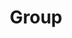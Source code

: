 ---
layout: profiles
permalink: /people/
title: Group
description: Computational Astrophysics Group Members
nav: true
nav_order: 6


profiles:
  # if you want to include more than one profile, just replicate the following block
  # and create one content file for each profile inside _pages/
  - header: Faculty
    align: left
    image: Antonios.png
    title: Research Professor of Astrophysics
    content: 
    image_circular: false # crops the image to make it circular
    more_info: >
      <p>Antonios Tsokaros</p>
      <p>Assistant Research Professor of Astrophysics</p>
      <p>tsokaros@illinois.edu</p>
  - header: 
    align: right
    image: stu.png
    title: Professor of Astrophysics
    content: 
    image_circular: false # crops the image to make it circular
    more_info: >
      <p>Stuart L. Shapiro</p>
      <p>Professor of Astrophysics</p>
      <p>slshapir@illinois.edu</p>  
  # if you want to include more than one profile, just replicate the following block
  # and create one content file for each profile inside _pages/
  - header: Postdocs
    align: left
    image: jamie.png
    title: Postdoctoral Research Associate
    content: 
    image_circular: false # crops the image to make it circular
    more_info: >
      <p>James Bamber</p>
      <p>Postdoctoral Research Associate</p>
      <p>jbamber@illinois.edu</p>
  # if you want to include more than one profile, just replicate the following block
  # and create one content file for each profile inside _pages/
  - header: Graduate Students
    align: left
    image: maxwell.png
    title: Graduate student
    content: 
    image_circular: false # crops the image to make it circular
    more_info: >
      <p>Maxwell Anthony-Asher Rizzo</p>
      <p>marizzo2@illinois.edu</p>
  # if you want to include more than one profile, just replicate the following block
  # and create one content file for each profile inside _pages/
  - header: Undergraduates
    align: left
    image: eric.png
    title: Undergraduate student
    content: 
    image_circular: false # crops the image to make it circular
    more_info: >
      <p>Eric Yu</p>
      <p>ericyu3@illinois.edu</p>
  - header: 
    align: right
    image: jonah.png
    title: Undergraduate Student
    content: 
    image_circular: false # crops the image to make it circular
    more_info: >
      <p>Jonah Doppelt</p>
      <p>jnd2@illinois.edu</p>
  - header: 
    align: left
    image: nawaf.png
    title: Undergraduate Student
    content: 
    image_circular: false # crops the image to make it circular
    more_info: >
      <p>Nawaf Aldrees</p>
      <p>aldrees3@illinois.edu</p>
  - header: 
    align: right
    image: shreyas.png
    title: Undergraduate Student
    content: 
    image_circular: false # crops the image to make it circular
    more_info: >
      <p>Shreyas Jammi</p>
      <p>sjammi2@illinois.edu</p>  
  - header:  
    align: left
    image: rohan.png
    title: Undergraduate Student
    content: 
    image_circular: false # crops the image to make it circular
    more_info: >
      <p>Rohan Narasimhan</p>
      <p>rohann4@illinois.edu</p>
  - header: 
    align: right
    image: yinuan.png
    title: Undergraduate Student
    content: 
    image_circular: false # crops the image to make it circular
    more_info: >
      <p>Yinuan Liang</p>
      <p>yinuanl@illinois.edu</p>  
  - header: 
    align: left
    image: gene.png
    title: Undergraduate Student
    content: 
    image_circular: false # crops the image to make it circular
    more_info: >
      <p>Gene Yun</p>
      <p>geneyun2@illinois.edu</p>  

---